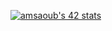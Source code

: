 [![amsaoub's 42 stats](https://badge.mediaplus.ma/binary/amsaoub)](https://github.com/oakoudad/badge42)
